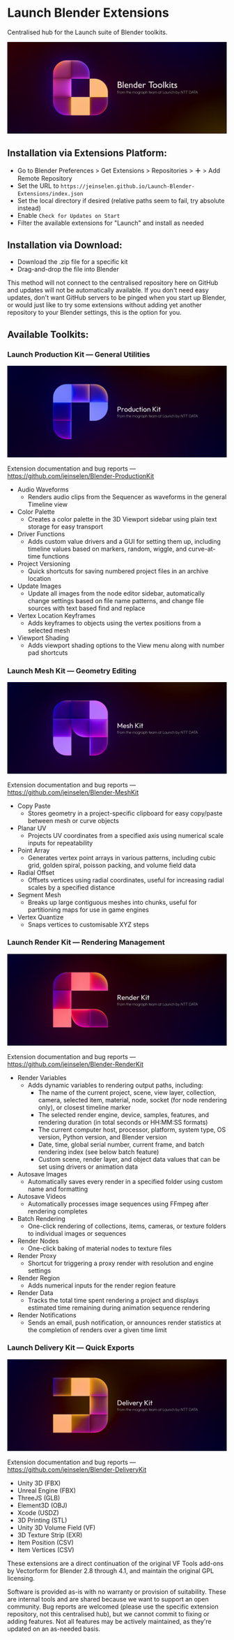 # Launch Blender Extensions

Centralised hub for the Launch suite of Blender toolkits.

![3D render of an abstract B-shaped logo made up of blocks with some rounded corners in soft purples and yellow-oranges, text in the image reads Blender Toolkits from the Mograph team at Launch by NTT DATA](images/BlenderToolkits.jpg)

## Installation via Extensions Platform:

- Go to Blender Preferences > Get Extensions > Repositories > **＋** > Add Remote Repository
- Set the URL to `https://jeinselen.github.io/Launch-Blender-Extensions/index.json`
- Set the local directory if desired (relative paths seem to fail, try absolute instead)
- Enable `Check for Updates on Start`
- Filter the available extensions for "Launch" and install as needed



## Installation via Download:

- Download the .zip file for a specific kit
- Drag-and-drop the file into Blender

This method will not connect to the centralised repository here on GitHub and updates will not be automatically available. If you don't need easy updates, don't want GitHub servers to be pinged when you start up Blender, or would just like to try some extensions without adding yet another repository to your Blender settings, this is the option for you.



## Available Toolkits:

### Launch Production Kit — General Utilities

![3D render of an abstract P-shaped logo made up of blocks with some rounded corners in soft blues, text in the image reads Production Kit from the Mograph team at Launch by NTT DATA](images/ProductionKit.jpg)

Extension documentation and bug reports — https://github.com/jeinselen/Blender-ProductionKit

- Audio Waveforms
  - Renders audio clips from the Sequencer as waveforms in the general Timeline view
- Color Palette
  - Creates a color palette in the 3D Viewport sidebar using plain text storage for easy transport
- Driver Functions
  - Adds custom value drivers and a GUI for setting them up, including timeline values based on markers, random, wiggle, and curve-at-time functions
- Project Versioning
  - Quick shortcuts for saving numbered project files in an archive location
- Update Images
  - Update all images from the node editor sidebar, automatically change settings based on file name patterns, and change file sources with text based find and replace
- Vertex Location Keyframes
  - Adds keyframes to objects using the vertex positions from a selected mesh
- Viewport Shading
  - Adds viewport shading options to the View menu along with number pad shortcuts



### Launch Mesh Kit — Geometry Editing

![3D render of an abstract M-shaped logo made up of blocks with some rounded corners in soft purple, text in the image reads Mesh Kit from the Mograph team at Launch by NTT DATA](images/MeshKit.jpg)

Extension documentation and bug reports — https://github.com/jeinselen/Blender-MeshKit

- Copy Paste
  - Stores geometry in a project-specific clipboard for easy copy/paste between mesh or curve objects
- Planar UV
  - Projects UV coordinates from a specified axis using numerical scale inputs for repeatability
- Point Array
  - Generates vertex point arrays in various patterns, including cubic grid, golden spiral, poisson packing, and volume field data
- Radial Offset
  - Offsets vertices using radial coordinates, useful for increasing radial scales by a specified distance
- Segment Mesh
  - Breaks up large contiguous meshes into chunks, useful for partitioning maps for use in game engines
- Vertex Quantize
  - Snaps vertices to customisable XYZ steps



### Launch Render Kit — Rendering Management

![3D render of an abstract R-shaped logo made up of blocks with some rounded corners in soft reds and oranges, text in the image reads Render Kit from the Mograph team at Launch by NTT DATA](images/RenderKit.jpg)

Extension documentation and bug reports — https://github.com/jeinselen/Blender-RenderKit

- Render Variables
  - Adds dynamic variables to rendering output paths, including:
    - The name of the current project, scene, view layer, collection, camera, selected item, material, node, socket (for node rendering only), or closest timeline marker
    - The selected render engine, device, samples, features, and rendering duration (in total seconds or HH:MM:SS formats)
    - The current computer host, processor, platform, system type, OS version, Python version, and Blender version
    - Date, time, global serial number, current frame, and batch rendering index (see below batch feature)
    - Custom scene, render layer, and object data values that can be set using drivers or animation data
- Autosave Images
  - Automatically saves every render in a specified folder using custom name and formatting
- Autosave Videos
  - Automatically processes image sequences using FFmpeg after rendering completes
- Batch Rendering
  - One-click rendering of collections, items, cameras, or texture folders to individual images or sequences
- Render Nodes
  - One-click baking of material nodes to texture files
- Render Proxy
  - Shortcut for triggering a proxy render with resolution and engine settings
- Render Region
  - Adds numerical inputs for the render region feature
- Render Data
  - Tracks the total time spent rendering a project and displays estimated time remaining during animation sequence rendering
- Render Notifications
  - Sends an email, push notification, or announces render statistics at the completion of renders over a given time limit



### Launch Delivery Kit — Quick Exports

![3D render of an abstract D-shaped logo made up of blocks with some rounded corners in soft yellow-oranges and purple, text in the image reads Delivery Kit from the Mograph team at Launch by NTT DATA](images/DeliveryKit.jpg)

Extension documentation and bug reports — https://github.com/jeinselen/Blender-DeliveryKit

- Unity 3D (FBX)
- Unreal Engine (FBX)
- ThreeJS (GLB)
- Element3D (OBJ)
- Xcode (USDZ)
- 3D Printing (STL)
- Unity 3D Volume Field (VF)
- 3D Texture Strip (EXR)
- Item Position (CSV)
- Item Vertices (CSV)



These extensions are a direct continuation of the original VF Tools add-ons by Vectorform for Blender 2.8 through 4.1, and maintain the original GPL licensing.

Software is provided as-is with no warranty or provision of suitability. These are internal tools and are shared because we want to support an open community. Bug reports are welcomed (please use the specific extension repository, not this centralised hub), but we cannot commit to fixing or adding features. Not all features may be actively maintained, as they're updated on an as-needed basis.
